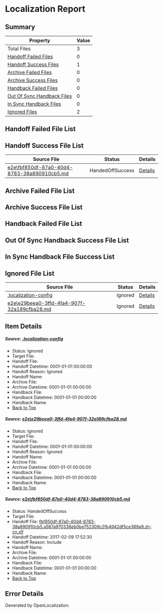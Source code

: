 # <a name='report-top'></a> Localization Report

## Summary
 Property | Value 
 -------- | ----- 
 Total Files | 3
[ Handoff Failed Files ](#handoff-failed-list)| 0
[ Handoff Success Files ](#handoff-success-list)| 1
[ Archive Failed Files ](#archive-failed-list)| 0
[ Archive Success Files ](#archive-success-list)| 0
[ Handback Failed Files ](#handback-failed-list)| 0
[ Out Of Sync Handback Files ](#outofsync-handback-success-list)| 0
[ In Sync Handback Files ](#insync-handback-success-list)| 0
[ Ignored Files ](#ignored-list)| 2

## <a name='handoff-failed-list'></a> Handoff Failed File List

## <a name='handoff-success-list'></a> Handoff Success File List
 Source File | Status | Details 
 ----------- | ------ | ------- 
 [e2e\fbf850df-87a0-40d4-8783-38a890910cb5.md](https://github.com/OpenLocalizationTestOrg/ol-test0/blob/e249cf604ecf62a0bb8443e902a0b9aa3c37952b/e2e/fbf850df-87a0-40d4-8783-38a890910cb5.md) | HandedOffSuccess | [Details](#c29f28f1e54261a581fb60bf2ee2ea62ddfd3d592)

## <a name='archive-failed-list'></a> Archive Failed File List

## <a name='archive-success-list'></a> Archive Success File List

## <a name='handback-failed-list'></a> Handback Failed File List

## <a name='outofsync-handback-success-list'></a> Out Of Sync Handback Success File List

## <a name='insync-handback-success-list'></a> In Sync Handback File Success List

## <a name='ignored-list'></a> Ignored File List
 Source File | Status | Details 
 ----------- | ------ | ------- 
 [.localization-config](https://github.com/OpenLocalizationTestOrg/ol-test0/blob/e249cf604ecf62a0bb8443e902a0b9aa3c37952b/.localization-config) | Ignored | [Details](#cb0632cf59c1387fc1742bfb9fa3c47f87e2e5c90)
 [e2e\e29beea0-3ffd-4fa4-907f-32a189cfba28.md](https://github.com/OpenLocalizationTestOrg/ol-test0/blob/e249cf604ecf62a0bb8443e902a0b9aa3c37952b/e2e/e29beea0-3ffd-4fa4-907f-32a189cfba28.md) | Ignored | [Details](#5efc1f707779ceb55b957c124661b9fb26eb34b91)

## Item Details
##### <a name='cb0632cf59c1387fc1742bfb9fa3c47f87e2e5c90'></a> Source: [.localization-config](https://github.com/OpenLocalizationTestOrg/ol-test0/blob/e249cf604ecf62a0bb8443e902a0b9aa3c37952b/.localization-config)
* Status: Ignored
* Target File: 
* Handoff File: 
* Handoff Datetime: 0001-01-01 00:00:00
* Handoff Reason: Ignored
* Handoff Name: 
* Archive File: 
* Archive Datetime: 0001-01-01 00:00:00
* Handback File: 
* Handback Datetime: 0001-01-01 00:00:00
* Handback Name: 
* [Back to Top](#report-top)

##### <a name='5efc1f707779ceb55b957c124661b9fb26eb34b91'></a> Source: [e2e\e29beea0-3ffd-4fa4-907f-32a189cfba28.md](https://github.com/OpenLocalizationTestOrg/ol-test0/blob/e249cf604ecf62a0bb8443e902a0b9aa3c37952b/e2e/e29beea0-3ffd-4fa4-907f-32a189cfba28.md)
* Status: Ignored
* Target File: 
* Handoff File: 
* Handoff Datetime: 0001-01-01 00:00:00
* Handoff Reason: Ignored
* Handoff Name: 
* Archive File: 
* Archive Datetime: 0001-01-01 00:00:00
* Handback File: 
* Handback Datetime: 0001-01-01 00:00:00
* Handback Name: 
* [Back to Top](#report-top)

##### <a name='c29f28f1e54261a581fb60bf2ee2ea62ddfd3d592'></a> Source: [e2e\fbf850df-87a0-40d4-8783-38a890910cb5.md](https://github.com/OpenLocalizationTestOrg/ol-test0/blob/e249cf604ecf62a0bb8443e902a0b9aa3c37952b/e2e/fbf850df-87a0-40d4-8783-38a890910cb5.md)
* Status: HandedOffSuccess
* Target File: 
* Handoff File: [fbf850df-87a0-40d4-8783-38a890910cb5.a587a970338eb0be752309c2fb4942df5ce389a9.zh-cn.xlf](https://github.com/OpenLocalizationTestOrg/ol-test0-handoff/blob/2c53de41ca75b6fa93b88747801287d9ff83d04b/ol-handoff/OpenLocalizationTestOrg/ol-test0-zhcn/shujia/mt/fbf850df-87a0-40d4-8783-38a890910cb5.a587a970338eb0be752309c2fb4942df5ce389a9.zh-cn.xlf)
* Handoff Datetime: 2017-02-09 17:52:30
* Handoff Reason: Include
* Handoff Name: 
* Archive File: 
* Archive Datetime: 0001-01-01 00:00:00
* Handback File: 
* Handback Datetime: 0001-01-01 00:00:00
* Handback Name: 
* [Back to Top](#report-top)


## Error Details

Generated by OpenLocalization.

